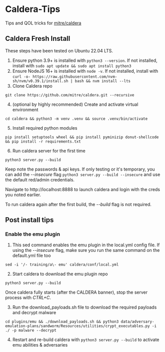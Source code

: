 # Caldera-Tips
Tips and QOL tricks for [mitre/caldera](https://github.com/mitre/caldera)

## Caldera Fresh Install

These steps have been tested on Ubuntu 22.04 LTS.

1. Ensure python 3.9+ is installed with `python3 --version`. If not installed, install with `sudo apt update && sudo apt install python3`
2. Ensure NodeJS 16+ is installed with `node -v`. If not installed, install with `curl -o- https://raw.githubusercontent.com/nvm-sh/nvm/v0.39.1/install.sh | bash && nvm install --lts`
3. Clone Caldera repo
```
git clone https://github.com/mitre/caldera.git --recursive
```
4. (optional by highly recommended) Create and activate virtual environment
```
cd caldera && python3 -m venv .venv && source .venv/bin/activate
```
5. Install required python modules
```
pip install setuptools wheel && pip install pyminizip donut-shellcode && pip install -r requirements.txt
```
6. Run caldera server for the first time
```
python3 server.py --build
```
Keep note the passwords & api keys. If only testing or it's temporary, you can add the _--insecure_ flag `python3 server.py --build --insecure` and use the default red/admin credentials.

Navigate to http://localhost:8888 to launch caldera and login with the creds you noted earlier.

To run caldera again after the first build, the _--build_ flag is not required.

## Post install tips

### Enable the emu plugin
1. This sed command enables the emu plugin in the local.yml config file. If using the _--insecure_ flag, make sure you run the same command on the default.yml file too
```
sed -i '/- training/a\- emu' caldera/conf/local.yml
```
2. Start caldera to download the emu plugin repo
```
python3 server.py --build
```
Once caldera fully starts (after the CALDERA banner), stop the server process with _CTRL+C_.

3. Run the download_payloads.sh file to download the required payloads and decrypt malware
```
cd plugins/emu && ./download_payloads.sh && python3 data/adversary-emulation-plans/sandworm/Resources/utilities/crypt_executables.py -i ./ -p malware --decrypt
```
4. Restart and re-build caldera with `python3 server.py --build` to activate emu abilities & adversaries
